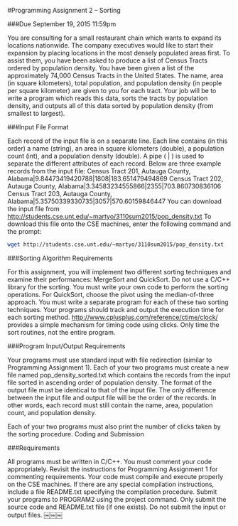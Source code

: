 #Programming Assignment 2 – Sorting

###Due September 19, 2015 11:59pm

You are consulting for a small restaurant chain which wants to expand its locations nationwide. The company executives would like to start their expansion by placing locations in the most densely populated areas first. To assist them, you have been asked to produce a list of Census Tracts ordered by population density. You have been given a list of the approximately 74,000 Census Tracts in the United States. The name, area (in square kilometers), total population, and population density (in people per square kilometer) are given to you for each tract. Your job will be to write a program which reads this data, sorts the tracts by population density, and outputs all of this data sorted by population density (from smallest to largest).

###Input File Format

Each record of the input file is on a separate line. Each line contains (in this order) a name (string), an area in square kilometers (double), a population count (int), and a population density (double). A pipe ( | ) is used to separate the different attributes of each record. Below are three example records from the input file:
Census Tract 201, Autauga County, Alabama|9.84473419420788|1808|183.651479494869 Census Tract 202, Autauga County, Alabama|3.34583234555866|2355|703.860730836106 Census Tract 203, Autauga County, Alabama|5.35750339330735|3057|570.60159846447
You can download the input file from http://students.cse.unt.edu/~martyo/3110sum2015/pop_density.txt To download this file onto the CSE machines, enter the following command and the prompt:

``` bash
wget http://students.cse.unt.edu/~martyo/3110sum2015/pop_density.txt
```
###Sorting Algorithm Requirements

For this assignment, you will implement two different sorting techniques and examine their performances: MergeSort and QuickSort. Do not use a C/C++ library for the sorting. You must write your own code to perform the sorting operations. For QuickSort, choose the pivot using the median-of-three approach. You must write a separate program for each of these two sorting techniques. Your programs should track and output the execution time for each sorting method. http://www.cplusplus.com/reference/ctime/clock/ provides a simple mechanism for timing code using clicks. Only time the sort routines, not the entire program.

###Program Input/Output Requirements

Your programs must use standard input with file redirection (similar to Programming Assignment 1). Each of your two programs must create a new file named pop_density_sorted.txt which contains the records from the input file sorted in ascending order of population density. The format of the output file must be identical to that of the input file. The only difference between the input file and output file will be the order of the records. In other words, each record must still contain the name, area, population count, and population density.

Each of your two programs must also print the number of clicks taken by the sorting procedure. Coding and Submission 

###Requirements

All programs must be written in C/C++. You must comment your code appropriately. Revisit the instructions for Programming Assignment 1 for commenting requirements. Your code must compile and execute properly on the CSE machines. If there are any special compilation instructions, include a file README.txt specifying the compilation procedure. Submit your programs to PROGRAM2 using the project command. Only submit the source code and README.txt file (if one exists). Do not submit the input or output files.
￼￼￼
